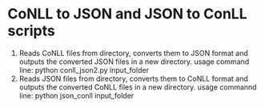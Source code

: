 # CoNLL to JSON and JSON to ConLL scripts
1. Reads CoNLL files from directory, converts them to JSON format and outputs the converted JSON files in a new directory.
        usage command line: python conll_json2.py input_folder
3. Reads JSON files from directory, converts them to CoNLL format and outputs the converted CoNLL files in a new directory.
        usage commannd line: python json_conll input_folder

